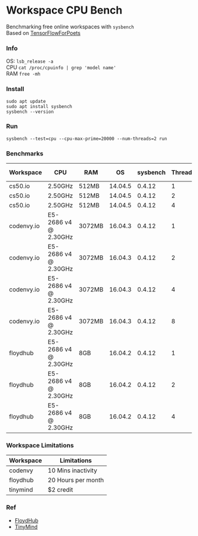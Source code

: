 # Workspace CPU Bench

Benchmarking free online workspaces with `sysbench`     
Based on [TensorFlowForPoets](https://github.com/EN10/TensorFlowForPoets#benchmarks)

### Info

OS: `lsb_release -a`    
CPU `cat /proc/cpuinfo | grep 'model name'`    
RAM `free -mh`

### Install

    sudo apt update
    sudo apt install sysbench
    sysbench --version

### Run

    sysbench --test=cpu --cpu-max-prime=20000 --num-threads=2 run

### Benchmarks

| Workspace | CPU | RAM | OS | sysbench | Threads | Total Time |   
| -------- | ------- | ---- | ------- | ------- | ------ | ----- |
| cs50.io | 2.50GHz | 512MB | 14.04.5 | 0.4.12 | 1 | 28.8560s |
| cs50.io | 2.50GHz | 512MB | 14.04.5 | 0.4.12 | 2 | 20.9147s |
| cs50.io | 2.50GHz | 512MB | 14.04.5 | 0.4.12 | 4 | 21.8916s |
| codenvy.io | E5-2686 v4 @ 2.30GHz | 3072MB | 16.04.3 | 0.4.12 | 1 | 28.0834s |
| codenvy.io | E5-2686 v4 @ 2.30GHz | 3072MB | 16.04.3 | 0.4.12 | 2 | 14.2357s |
| codenvy.io | E5-2686 v4 @ 2.30GHz | 3072MB | 16.04.3 | 0.4.12 | 4 | 8.5462s |
| codenvy.io | E5-2686 v4 @ 2.30GHz | 3072MB | 16.04.3 | 0.4.12 | 8 | 8.5361s |
| floydhub | E5-2686 v4 @ 2.30GHz | 8GB | 16.04.2 | 0.4.12 | 1 | 28.0695s |
| floydhub | E5-2686 v4 @ 2.30GHz | 8GB | 16.04.2 | 0.4.12 | 2 | 17.0584s |
| floydhub | E5-2686 v4 @ 2.30GHz | 8GB | 16.04.2 | 0.4.12 | 4 | 17.1446s |

### Workspace Limitations

| Workspace | Limitations |
| -------- | --------- |
| codenvy | 10 Mins inactivity |
| floydhub | 20 Hours per month |
| tinymind | $2 credit |

### Ref
* [FloydHub](https://github.com/EN10/FloydHub)  
* [TinyMind](https://www.tinymind.com)